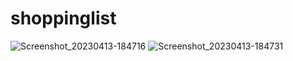 # shoppinglist

![Screenshot_20230413-184716](https://user-images.githubusercontent.com/89322383/231830539-006c0ad2-cd84-437f-91de-bac3f2e599cb.jpg)
![Screenshot_20230413-184731](https://user-images.githubusercontent.com/89322383/231830562-d0d6b2d7-359e-4148-bf13-eae765c5f284.jpg)
